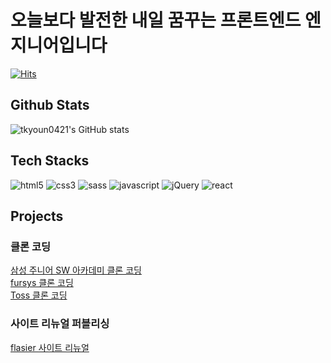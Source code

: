 # 오늘보다 발전한 내일 꿈꾸는 프론트엔드 엔지니어입니다
[![Hits](https://hits.seeyoufarm.com/api/count/incr/badge.svg?url=https%3A%2F%2Fgithub.com%2Fangrydeveloper&count_bg=%2379C83D&title_bg=%23555555&icon=&icon_color=%23E7E7E7&title=hits&edge_flat=false)](https://hits.seeyoufarm.com)

## Github Stats
![tkyoun0421's GitHub stats](https://github-readme-stats.vercel.app/api?username=tkyoun0421)

## Tech Stacks
![html5](https://img.shields.io/badge/HTML5-E34F26?style=for-the-badge&logo=html5&logoColor=white)
![css3](https://img.shields.io/badge/CSS3-1572B6?style=for-the-badge&logo=css3&logoColor=white)
![sass](https://img.shields.io/badge/Sass-CC6699?style=for-the-badge&logo=sass&logoColor=white)
![javascript](https://img.shields.io/badge/JavaScript-323330?style=for-the-badge&logo=javascript&logoColor=F7DF1E)
![jQuery](https://img.shields.io/badge/jQuery-0769AD?style=for-the-badge&logo=jquery&logoColor=white)
![react](https://img.shields.io/badge/React-20232A?style=for-the-badge&logo=react&logoColor=61DAFB)

## Projects

### 클론 코딩
<a href="https://tkyoun0421.github.io/juniorsoftwareacademy" target="_blank">삼성 주니어 SW 아카데미 클론 코딩</a>
<br/>
<a href="https://tkyoun0421.github.io/fursys/" target="_blank">fursys 클론 코딩</a>
<br/>
<a href="https://tkyoun0421.github.io/KDT_FE_Toss_Clone_release/" target="_blank">Toss 클론 코딩</a>

### 사이트 리뉴얼 퍼블리싱
<a href="https://tkyoun0421.github.io/flasier/" target="_blank">flasier 사이트 리뉴얼</a>
